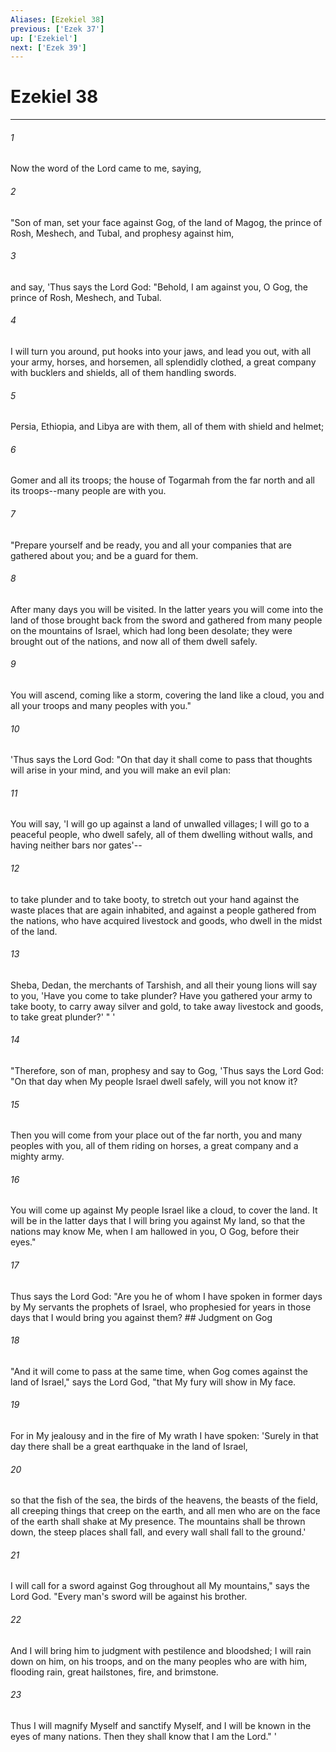 ```yaml
---
Aliases: [Ezekiel 38]
previous: ['Ezek 37']
up: ['Ezekiel']
next: ['Ezek 39']
---
```

# Ezekiel 38

***


###### 1 
Now the word of the Lord came to me, saying, 

###### 2 
"Son of man, set your face against Gog, of the land of Magog, the prince of Rosh, Meshech, and Tubal, and prophesy against him, 

###### 3 
and say, 'Thus says the Lord God: "Behold, I am against you, O Gog, the prince of Rosh, Meshech, and Tubal. 

###### 4 
I will turn you around, put hooks into your jaws, and lead you out, with all your army, horses, and horsemen, all splendidly clothed, a great company with bucklers and shields, all of them handling swords. 

###### 5 
Persia, Ethiopia, and Libya are with them, all of them with shield and helmet; 

###### 6 
Gomer and all its troops; the house of Togarmah from the far north and all its troops--many people are with you. 

###### 7 
"Prepare yourself and be ready, you and all your companies that are gathered about you; and be a guard for them. 

###### 8 
After many days you will be visited. In the latter years you will come into the land of those brought back from the sword and gathered from many people on the mountains of Israel, which had long been desolate; they were brought out of the nations, and now all of them dwell safely. 

###### 9 
You will ascend, coming like a storm, covering the land like a cloud, you and all your troops and many peoples with you." 

###### 10 
'Thus says the Lord God: "On that day it shall come to pass that thoughts will arise in your mind, and you will make an evil plan: 

###### 11 
You will say, 'I will go up against a land of unwalled villages; I will go to a peaceful people, who dwell safely, all of them dwelling without walls, and having neither bars nor gates'-- 

###### 12 
to take plunder and to take booty, to stretch out your hand against the waste places that are again inhabited, and against a people gathered from the nations, who have acquired livestock and goods, who dwell in the midst of the land. 

###### 13 
Sheba, Dedan, the merchants of Tarshish, and all their young lions will say to you, 'Have you come to take plunder? Have you gathered your army to take booty, to carry away silver and gold, to take away livestock and goods, to take great plunder?' " ' 

###### 14 
"Therefore, son of man, prophesy and say to Gog, 'Thus says the Lord God: "On that day when My people Israel dwell safely, will you not know it? 

###### 15 
Then you will come from your place out of the far north, you and many peoples with you, all of them riding on horses, a great company and a mighty army. 

###### 16 
You will come up against My people Israel like a cloud, to cover the land. It will be in the latter days that I will bring you against My land, so that the nations may know Me, when I am hallowed in you, O Gog, before their eyes." 

###### 17 
Thus says the Lord God: "Are you he of whom I have spoken in former days by My servants the prophets of Israel, who prophesied for years in those days that I would bring you against them? ## Judgment on Gog 

###### 18 
"And it will come to pass at the same time, when Gog comes against the land of Israel," says the Lord God, "that My fury will show in My face. 

###### 19 
For in My jealousy and in the fire of My wrath I have spoken: 'Surely in that day there shall be a great earthquake in the land of Israel, 

###### 20 
so that the fish of the sea, the birds of the heavens, the beasts of the field, all creeping things that creep on the earth, and all men who are on the face of the earth shall shake at My presence. The mountains shall be thrown down, the steep places shall fall, and every wall shall fall to the ground.' 

###### 21 
I will call for a sword against Gog throughout all My mountains," says the Lord God. "Every man's sword will be against his brother. 

###### 22 
And I will bring him to judgment with pestilence and bloodshed; I will rain down on him, on his troops, and on the many peoples who are with him, flooding rain, great hailstones, fire, and brimstone. 

###### 23 
Thus I will magnify Myself and sanctify Myself, and I will be known in the eyes of many nations. Then they shall know that I am the Lord." '
